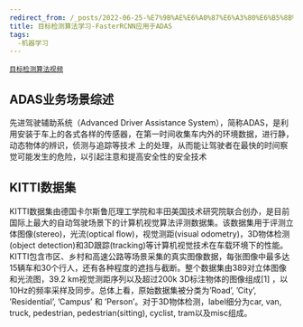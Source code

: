 ```yaml
---
redirect_from: /_posts/2022-06-25-%E7%9B%AE%E6%A0%87%E6%A3%80%E6%B5%8B%E7%AE%97%E6%B3%95%E5%AD%A6%E4%B9%A0-FasterRCNN%E5%BA%94%E7%94%A8%E4%BA%8EADAS/
title: 目标检测算法学习-FasterRCNN应用于ADAS
tags:
  -机器学习
---
```

[`目标检测算法视频`](https://www.bilibili.com/video/BV1mU4y1m7dN)

## ADAS业务场景综述

先进驾驶辅助系统（Advanced Driver Assistance System），简称ADAS，是利用安装于车上的各式各样的传感器，在第一时间收集车内外的环境数据，进行静，动态物体的辨识，侦测与追踪等技术
上的处理，从而能让驾驶者在最快的时间察觉可能发生的危险，以引起注意和提高安全性的安全技术

## KITTI数据集

KITTI数据集由德国卡尔斯鲁厄理工学院和丰田美国技术研究院联合创办，是目前国际上最大的自动驾驶场景下的计算机视觉算法评测数据集。该数据集用于评测立体图像(stereo)，光流(optical flow)，视觉测距(visual odometry)，3D物体检测(object detection)和3D跟踪(tracking)等计算机视觉技术在车载环境下的性能。KITTI包含市区、乡村和高速公路等场景采集的真实图像数据，每张图像中最多达15辆车和30个行人，还有各种程度的遮挡与截断。整个数据集由389对立体图像和光流图，39.2 km视觉测距序列以及超过200k 3D标注物体的图像组成[1] ，以10Hz的频率采样及同步。总体上看，原始数据集被分类为’Road’, ’City’, ’Residential’, ’Campus’ 和 ’Person’。对于3D物体检测，label细分为car, van, truck, pedestrian, pedestrian(sitting), cyclist, tram以及misc组成。
